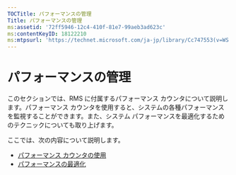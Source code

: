 ```yaml
---
TOCTitle: パフォーマンスの管理
Title: パフォーマンスの管理
ms:assetid: '72ff5946-12c4-410f-81e7-99aeb3ad623c'
ms:contentKeyID: 18122210
ms:mtpsurl: 'https://technet.microsoft.com/ja-jp/library/Cc747553(v=WS.10)'
---
```


パフォーマンスの管理
====================

このセクションでは、RMS に付属するパフォーマンス カウンタについて説明します。パフォーマンス カウンタを使用すると、システムの各種パフォーマンスを監視することができます。また、システム パフォーマンスを最適化するためのテクニックについても取り上げます。

ここでは、次の内容について説明します。

-   [パフォーマンス カウンタの使用](https://technet.microsoft.com/096c3b17-c082-46c4-939c-4373af0c9dec)
-   [パフォーマンスの最適化](https://technet.microsoft.com/24dc9ca4-652b-41a6-9a99-95fdeca9120b)
